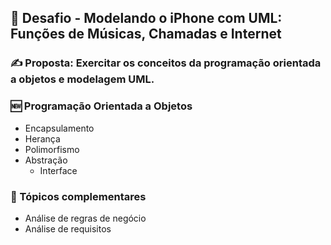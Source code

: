 ## 🚀 Desafio - Modelando o iPhone com UML: Funções de Músicas, Chamadas e Internet

### ✍ Proposta: Exercitar os conceitos da programação orientada a objetos e modelagem UML.

### 🆕 Programação Orientada a Objetos 
   * Encapsulamento  
   * Herança
   * Polimorfismo 
   * Abstração
      * Interface 

### 🔗 Tópicos complementares
   * Análise de regras de negócio 
   * Análise de requisitos






    





